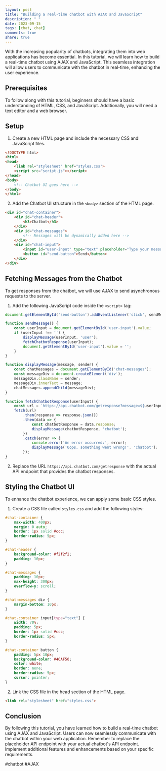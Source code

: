 ```yaml
---
layout: post
title: "Building a real-time chatbot with AJAX and JavaScript"
description: " "
date: 2023-09-15
tags: [chat, chat]
comments: true
share: true
---
```


With the increasing popularity of chatbots, integrating them into web applications has become essential. In this tutorial, we will learn how to build a real-time chatbot using AJAX and JavaScript. This seamless integration will allow users to communicate with the chatbot in real-time, enhancing the user experience.

## Prerequisites

To follow along with this tutorial, beginners should have a basic understanding of HTML, CSS, and JavaScript. Additionally, you will need a text editor and a web browser.

## Setup

1. Create a new HTML page and include the necessary CSS and JavaScript files.

```html
<!DOCTYPE html>
<html>
<head>
    <link rel="stylesheet" href="styles.css">
    <script src="script.js"></script>
</head>
<body>
    <!-- Chatbot UI goes here -->
</body>
</html>
```

2. Add the Chatbot UI structure in the `<body>` section of the HTML page.

```html
<div id="chat-container">
    <div id="chat-header">
        <h3>Chatbot</h3>
    </div>
    <div id="chat-messages">
        <!-- Messages will be dynamically added here -->
    </div>
    <div id="chat-input">
        <input id="user-input" type="text" placeholder="Type your message">
        <button id="send-button">Send</button>
    </div>
</div>
```

## Fetching Messages from the Chatbot

To get responses from the chatbot, we will use AJAX to send asynchronous requests to the server.

1. Add the following JavaScript code inside the `<script>` tag:

```javascript
document.getElementById('send-button').addEventListener('click', sendMessage);

function sendMessage() {
    const userInput = document.getElementById('user-input').value;
    if (userInput !== '') {
        displayMessage(userInput, 'user');
        fetchChatbotResponse(userInput);
        document.getElementById('user-input').value = '';
    }
}

function displayMessage(message, sender) {
    const chatMessages = document.getElementById('chat-messages');
    const messageDiv = document.createElement('div');
    messageDiv.className = sender;
    messageDiv.innerText = message;
    chatMessages.appendChild(messageDiv);
}

function fetchChatbotResponse(userInput) {
    const url = `https://api.chatbot.com/getresponse?message=${userInput}`;
    fetch(url)
        .then(response => response.json())
        .then(data => {
            const chatbotResponse = data.response;
            displayMessage(chatbotResponse, 'chatbot');
        })
        .catch(error => {
            console.error('An error occurred:', error);
            displayMessage('Oops, something went wrong!', 'chatbot');
        });
}
```

2. Replace the URL `https://api.chatbot.com/getresponse` with the actual API endpoint that provides the chatbot responses.

## Styling the Chatbot UI

To enhance the chatbot experience, we can apply some basic CSS styles.

1. Create a CSS file called `styles.css` and add the following styles:

```css
#chat-container {
    max-width: 400px;
    margin: 0 auto;
    border: 1px solid #ccc;
    border-radius: 5px;
}

#chat-header {
    background-color: #f2f2f2;
    padding: 10px;
}

#chat-messages {
    padding: 10px;
    max-height: 300px;
    overflow-y: scroll;
}

#chat-messages div {
    margin-bottom: 10px;
}

#chat-container input[type="text"] {
    width: 70%;
    padding: 5px;
    border: 1px solid #ccc;
    border-radius: 5px;
}

#chat-container button {
    padding: 5px 10px;
    background-color: #4CAF50;
    color: white;
    border: none;
    border-radius: 5px;
    cursor: pointer;
}
```

2. Link the CSS file in the head section of the HTML page.

```html
<link rel="stylesheet" href="styles.css">
```

## Conclusion

By following this tutorial, you have learned how to build a real-time chatbot using AJAX and JavaScript. Users can now seamlessly communicate with the chatbot within your web application. Remember to replace the placeholder API endpoint with your actual chatbot's API endpoint. Implement additional features and enhancements based on your specific requirements.

#chatbot #AJAX